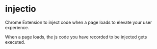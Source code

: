 # injectio
Chrome Extension to inject code when a page loads to elevate your user experience.

When a page loads, the js code you have recorded to be injected gets executed.
